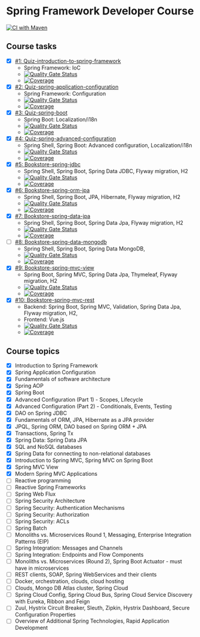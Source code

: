 # Spring Framework Developer Course

[![CI with Maven](https://github.com/ducknowledges/2022-11-otus-spring-kononov/actions/workflows/build.yml/badge.svg)](https://github.com/ducknowledges/2022-11-otus-spring-kononov/actions/workflows/build.yml)

## Course tasks
- [X] [#1: Quiz-introduction-to-spring-framework][task-1]
  - Spring Framework: IoC
  - [![Quality Gate Status](https://sonarcloud.io/api/project_badges/measure?project=quiz-introduction-to-spring-framework&metric=alert_status)](https://sonarcloud.io/summary/new_code?id=quiz-introduction-to-spring-framework)
  - [![Coverage](https://sonarcloud.io/api/project_badges/measure?project=quiz-introduction-to-spring-framework&metric=coverage)](https://sonarcloud.io/summary/new_code?id=quiz-introduction-to-spring-framework)
- [X] [#2: Quiz-spring-application-configuration][task-2]
  - Spring Framework: Configuration
  - [![Quality Gate Status](https://sonarcloud.io/api/project_badges/measure?project=quiz-spring-application-configuration&metric=alert_status)](https://sonarcloud.io/summary/new_code?id=quiz-spring-application-configuration)
  - [![Coverage](https://sonarcloud.io/api/project_badges/measure?project=quiz-spring-application-configuration&metric=coverage)](https://sonarcloud.io/summary/new_code?id=quiz-spring-application-configuration)
- [X] [#3: Quiz-spring-boot][task-3]
  - Spring Boot: Localization/i18n
  - [![Quality Gate Status](https://sonarcloud.io/api/project_badges/measure?project=quiz-spring-boot&metric=alert_status)](https://sonarcloud.io/summary/new_code?id=quiz-spring-boot)
  - [![Coverage](https://sonarcloud.io/api/project_badges/measure?project=quiz-spring-boot&metric=coverage)](https://sonarcloud.io/summary/new_code?id=quiz-spring-boot)
- [X] [#4: Quiz-spring-advanced-configuration][task-4]
  - Spring Shell, Spring Boot: Advanced configuration, Localization/i18n
  - [![Quality Gate Status](https://sonarcloud.io/api/project_badges/measure?project=quiz-spring-advanced-configuration&metric=alert_status)](https://sonarcloud.io/summary/new_code?id=quiz-spring-advanced-configuration)
  - [![Coverage](https://sonarcloud.io/api/project_badges/measure?project=quiz-spring-advanced-configuration&metric=coverage)](https://sonarcloud.io/summary/new_code?id=quiz-spring-advanced-configuration)
- [X] [#5: Bookstore-spring-jdbc][task-5]
  - Spring Shell, Spring Boot, Spring Data JDBC, Flyway migration, H2
  - [![Quality Gate Status](https://sonarcloud.io/api/project_badges/measure?project=bookstore-spring-jdbc&metric=alert_status)](https://sonarcloud.io/summary/new_code?id=bookstore-spring-jdbc)
  - [![Coverage](https://sonarcloud.io/api/project_badges/measure?project=bookstore-spring-jdbc&metric=coverage)](https://sonarcloud.io/summary/new_code?id=bookstore-spring-jdbc)
- [X] [#6: Bookstore-spring-orm-jpa][task-6]
  - Spring Shell, Spring Boot, JPA, Hibernate, Flyway migration, H2
  - [![Quality Gate Status](https://sonarcloud.io/api/project_badges/measure?project=bookstore-spring-orm-jpa&metric=alert_status)](https://sonarcloud.io/summary/new_code?id=bookstore-spring-orm-jpa)
  - [![Coverage](https://sonarcloud.io/api/project_badges/measure?project=bookstore-spring-orm-jpa&metric=coverage)](https://sonarcloud.io/summary/new_code?id=bookstore-spring-orm-jpa)
- [X] [#7: Bookstore-spring-data-jpa][task-7]
  - Spring Shell, Spring Boot, Spring Data Jpa, Flyway migration, H2
  - [![Quality Gate Status](https://sonarcloud.io/api/project_badges/measure?project=bookstore-spring-data-jpa&metric=alert_status)](https://sonarcloud.io/summary/new_code?id=bookstore-spring-data-jpa)
  - [![Coverage](https://sonarcloud.io/api/project_badges/measure?project=bookstore-spring-data-jpa&metric=coverage)](https://sonarcloud.io/summary/new_code?id=bookstore-spring-data-jpa)
- [ ] [#8: Bookstore-spring-data-mongodb][task-8]
  - Spring Shell, Spring Boot, Spring Data MongoDB,
  - [![Quality Gate Status](https://sonarcloud.io/api/project_badges/measure?project=bookstore-spring-data-mongodb&metric=alert_status)](https://sonarcloud.io/summary/new_code?id=bookstore-spring-data-mongodb)
  - [![Coverage](https://sonarcloud.io/api/project_badges/measure?project=bookstore-spring-data-mongodb&metric=coverage)](https://sonarcloud.io/summary/new_code?id=bookstore-spring-data-mongodb)
- [X] [#9: Bookstore-spring-mvc-view][task-9]
  - Spring Boot, Spring MVC, Spring Data Jpa, Thymeleaf, Flyway migration, H2
  - [![Quality Gate Status](https://sonarcloud.io/api/project_badges/measure?project=bookstore-spring-mvc-view&metric=alert_status)](https://sonarcloud.io/summary/new_code?id=bookstore-spring-mvc-view)
  - [![Coverage](https://sonarcloud.io/api/project_badges/measure?project=bookstore-spring-mvc-view&metric=coverage)](https://sonarcloud.io/summary/new_code?id=bookstore-spring-mvc-view)
- [X] [#10: Bookstore-spring-mvc-rest][task-10]
  - Backend: Spring Boot, Spring MVC, Validation, Spring Data Jpa, Flyway migration, H2, 
  - Frontend: Vue.js 
  - [![Quality Gate Status](https://sonarcloud.io/api/project_badges/measure?project=bookstore-spring-mvc-rest-view&metric=alert_status)](https://sonarcloud.io/summary/new_code?id=bookstore-spring-mvc-rest)
  - [![Coverage](https://sonarcloud.io/api/project_badges/measure?project=bookstore-spring-mvc-rest-view&metric=coverage)](https://sonarcloud.io/summary/new_code?id=bookstore-spring-mvc-rest)


## Course topics

- [x] Introduction to Spring Framework
- [X] Spring Application Configuration
- [X] Fundamentals of software architecture
- [X] Spring AOP
- [X] Spring Boot
- [X] Advanced Configuration (Part 1) - Scopes, Lifecycle
- [X] Advanced Configuration (Part 2) - Conditionals, Events, Testing
- [X] DAO on Spring JDBC
- [X] Fundamentals of ORM, JPA, Hibernate as a JPA provider
- [X] JPQL, Spring ORM, DAO based on Spring ORM + JPA
- [X] Transactions, Spring Tx
- [X] Spring Data: Spring Data JPA
- [X] SQL and NoSQL databases
- [X] Spring Data for connecting to non-relational databases
- [X] Introduction to Spring MVC, Spring MVC on Spring Boot
- [X] Spring MVC View
- [X] Modern Spring MVC Applications
- [ ] Reactive programming
- [ ] Reactive Spring Frameworks
- [ ] Spring Web Flux
- [ ] Spring Security Architecture
- [ ] Spring Security: Authentication Mechanisms
- [ ] Spring Security: Authorization
- [ ] Spring Security: ACLs
- [ ] Spring Batch
- [ ] Monoliths vs. Microservices Round 1, Messaging, Enterprise Integration Patterns (EIP)
- [ ] Spring Integration: Messages and Channels
- [ ] Spring Integration: Endpoints and Flow Components
- [ ] Monoliths vs. Microservices (Round 2), Spring Boot Actuator - must have in microservices
- [ ] REST clients, SOAP, Spring WebServices and their clients
- [ ] Docker, orchestration, clouds, cloud hosting
- [ ] Clouds, Mongo DB Atlas cluster, Spring Cloud
- [ ] Spring Cloud Config, Spring Cloud Bus, Spring Cloud Service Discovery with Eureka, Ribbon and Feign
- [ ] Zuul, Hystrix Circuit Breaker, Sleuth, Zipkin, Hystrix Dashboard, Secure Configuration Properties
- [ ] Overview of Additional Spring Technologies, Rapid Application Development

[task-1]:https://github.com/ducknowledges/2022-11-otus-spring-kononov/tree/main/quiz-introduction-to-spring-framework
[task-2]:https://github.com/ducknowledges/2022-11-otus-spring-kononov/tree/main/quiz-spring-application-configuration
[task-3]:https://github.com/ducknowledges/2022-11-otus-spring-kononov/tree/main/quiz-spring-boot
[task-4]:https://github.com/ducknowledges/2022-11-otus-spring-kononov/tree/main/quiz-spring-advanced-configuration
[task-5]:https://github.com/ducknowledges/2022-11-otus-spring-kononov/tree/main/bookstore-spring-jdbc
[task-6]:https://github.com/ducknowledges/2022-11-otus-spring-kononov/tree/main/bookstore-spring-orm-jpa
[task-7]:https://github.com/ducknowledges/2022-11-otus-spring-kononov/tree/main/bookstore-spring-data-jpa
[task-8]:https://github.com/ducknowledges/2022-11-otus-spring-kononov/tree/main/bookstore-spring-data-mongodb
[task-9]:https://github.com/ducknowledges/2022-11-otus-spring-kononov/tree/main/bookstore-spring-mvc-view
[task-10]:https://github.com/ducknowledges/2022-11-otus-spring-kononov/tree/main/bookstore-spring-mvc-rest